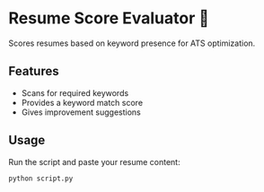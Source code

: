 # Resume Score Evaluator 📄
Scores resumes based on keyword presence for ATS optimization.

## Features
- Scans for required keywords
- Provides a keyword match score
- Gives improvement suggestions

## Usage
Run the script and paste your resume content:
```sh
python script.py
